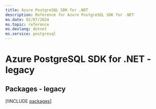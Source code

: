 ```yaml
---
title: Azure PostgreSQL SDK for .NET
description: Reference for Azure PostgreSQL SDK for .NET
ms.date: 02/07/2024
ms.topic: reference
ms.devlang: dotnet
ms.service: postgresql
---
```

# Azure PostgreSQL SDK for .NET - legacy
## Packages - legacy
[!INCLUDE [packages](postgresql-index.md)]